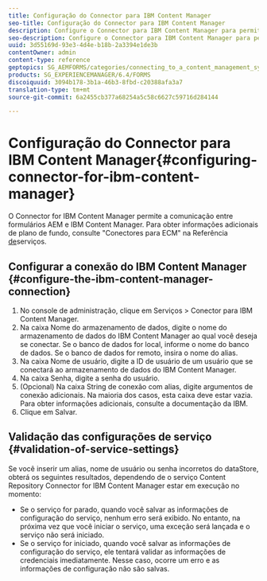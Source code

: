 ```yaml
---
title: Configuração do Connector para IBM Content Manager
seo-title: Configuração do Connector para IBM Content Manager
description: Configure o Connector para IBM Content Manager para permitir a comunicação entre formulários AEM e IBM Content Manager.
seo-description: Configure o Connector para IBM Content Manager para permitir a comunicação entre formulários AEM e IBM Content Manager.
uuid: 3d55169d-93e3-4d4e-b18b-2a3394e1de3b
contentOwner: admin
content-type: reference
geptopics: SG_AEMFORMS/categories/connecting_to_a_content_management_system
products: SG_EXPERIENCEMANAGER/6.4/FORMS
discoiquuid: 3094b178-3b1a-46b3-8fbd-c20388afa3a7
translation-type: tm+mt
source-git-commit: 6a2455cb377a68254a5c58c6627c59716d284144

---
```



# Configuração do Connector para IBM Content Manager{#configuring-connector-for-ibm-content-manager}

O Connector for IBM Content Manager permite a comunicação entre formulários AEM e IBM Content Manager. Para obter informações adicionais de plano de fundo, consulte &quot;Conectores para ECM&quot; na Referência [de](https://www.adobe.com/go/learn_aemforms_services_63)serviços.

## Configurar a conexão do IBM Content Manager {#configure-the-ibm-content-manager-connection}

1. No console de administração, clique em Serviços > Conector para IBM Content Manager.
1. Na caixa Nome do armazenamento de dados, digite o nome do armazenamento de dados do IBM Content Manager ao qual você deseja se conectar. Se o banco de dados for local, informe o nome do banco de dados. Se o banco de dados for remoto, insira o nome do alias.
1. Na caixa Nome de usuário, digite a ID de usuário de um usuário que se conectará ao armazenamento de dados do IBM Content Manager.
1. Na caixa Senha, digite a senha do usuário.
1. (Opcional) Na caixa String de conexão com alias, digite argumentos de conexão adicionais. Na maioria dos casos, esta caixa deve estar vazia. Para obter informações adicionais, consulte a documentação da IBM.
1. Clique em Salvar.

## Validação das configurações de serviço {#validation-of-service-settings}

Se você inserir um alias, nome de usuário ou senha incorretos do dataStore, obterá os seguintes resultados, dependendo de o serviço Content Repository Connector for IBM Content Manager estar em execução no momento:

* Se o serviço for parado, quando você salvar as informações de configuração do serviço, nenhum erro será exibido. No entanto, na próxima vez que você iniciar o serviço, uma exceção será lançada e o serviço não será iniciado.
* Se o serviço for iniciado, quando você salvar as informações de configuração do serviço, ele tentará validar as informações de credenciais imediatamente. Nesse caso, ocorre um erro e as informações de configuração não são salvas.

